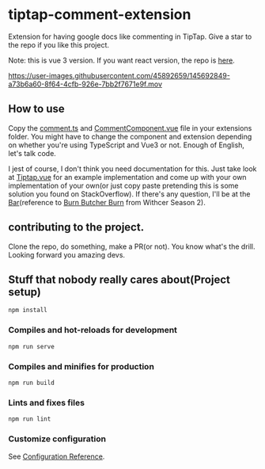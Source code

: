 # tiptap-comment-extension

Extension for having google docs like commenting in TipTap. Give a  star to the repo if you like this project.

Note: this is vue 3 version. If you want react version, the repo is [here](https://github.com/sereneinserenade/tiptap-comment-extension-react).

https://user-images.githubusercontent.com/45892659/145692849-a73b6a60-8f64-4cfb-926e-7bb2f7671e9f.mov


## How to use

Copy the [comment.ts](src/components/extension/comment.ts) and [CommentComponent.vue](src/components/extension/CommentComponent.vue) file in your extensions folder. You might have to change the component and extension depending on whether you're using TypeScript and Vue3 or not. Enough of English, let's talk code.

I jest of course, I don't think you need documentation for this. Just take look at [Tiptap.vue](src/components/Tiptap.vue) for an example implementation and come up with your own implementation of your own(or just copy paste pretending this is some solution you found on StackOverflow). If there's any question, I'll be at the [Bar](https://github.com/sereneinserenade/tiptap-comment-extension/issues)(reference to [Burn Butcher Burn](https://www.youtube.com/watch?v=qSxBVHqA-RU) from Withcer Season 2).

## contributing to the project.

Clone the repo, do something, make a PR(or not). You know what's the drill. Looking forward you amazing devs.


## Stuff that nobody really cares about(Project setup)
```
npm install
```

### Compiles and hot-reloads for development
```
npm run serve
```

### Compiles and minifies for production
```
npm run build
```

### Lints and fixes files
```
npm run lint
```

### Customize configuration
See [Configuration Reference](https://cli.vuejs.org/config/).
